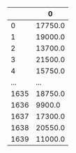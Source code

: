 | |0|
|---|---|
|0|17750.0|
|1|19000.0|
|2|13700.0|
|3|21500.0|
|4|15750.0|
|...|...|
|1635|18750.0|
|1636|9900.0|
|1637|17300.0|
|1638|20550.0|
|1639|11000.0|

